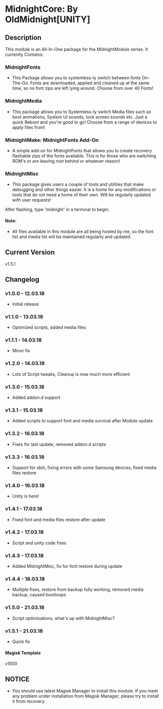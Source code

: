 
# MidnightCore: By OldMidnight[UNITY]

## Description
This module is an All-In-One package for the MidnightModule series. It currently Contains: 
### MidnightFonts
* This Package allows you to systemless-ly switch between fonts On-The-Go. Fonts are downloaded, applied and cleaned up at the same time, so no font zips are left lying around. Choose from over 40 Fonts!
### MidnightMedia
* This package allows you to Systemless-ly switch Media files such as boot animations, System UI sounds, lock screen sounds etc. Just a quick Reboot and you're good to go! Choose from a range of devices to apply files from!
### MidnightMake: MidnightFonts Add-On
* A simple add-on for MidnightFonts that allows you to create recovery flashable zips of the fonts available. This is for those who are switching ROM's or are leaving root behind or whatever reason!
### MidnightMisc
* This package gives users a couple of tools and utilities that make debugging and other things easier. It is a home for any modifications or tools that do not need a home of their own. Will be regularly updated with user requests!

After flashing, type 'midnight' in a terminal to begin.

#### Note:
* All files available in this module are all being hosted by me, so the font list and media list will be maintained regularly and updated.

## Current Version
v1.5.1

## Changelog

### v1.0.0 - 12.03.18
* Initial release
### v1.1.0 - 13.03.18
* Optimized scripts, added media files
### v1.1.1 - 14.03.18
* Minor fix
### v1.2.0 - 14.03.18
* Lots of Script tweaks, Cleanup is now much more efficient
### v1.3.0 - 15.03.18
* Added addon.d support
### v1.3.1 - 15.03.18
* Added scripts to support font and media survival after Module update
### v1.3.2 - 16.03.18
* Fixes for last update, removed addon.d scripts
### v1.3.3 - 16.03.18
* Support for xbin, fixing errors with some Samsung devices, fixed media files restore
### v1.4.0 - 16.03.18
* Unity is here!
### v1.4.1 - 17.03.18
* Fixed font and media files restore after update
### v1.4.2 - 17.03.18
* Script and unity code fixes
### v1.4.3 - 17.03.18
* Added MidnightMisc, fix for font restore during update
### v1.4.4 - 18.03.18
* Multiple fixes, restore from backup fully working, removed media backup, caused bootloops
### v1.5.0 - 21.03.18
* Script optimisations, what's up with MidnightMisc?
### v1.5.1 - 21.03.18
* Quick fix

#### Magisk Template
v1500

## NOTICE
* You should use latest Magisk Manager to install this module. If you meet any problem under installation from Magisk Manager, please try to install it from recovery.
